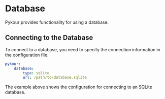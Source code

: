 # Database

Pykour provides functionality for using a database.

## Connecting to the Database

To connect to a database, you need to specify the connection information in the configuration file.

```yaml
pykour:
    database:
        type: sqlite
        url: /path/to/database.sqlite
```

The example above shows the configuration for connecting to an SQLite database.
